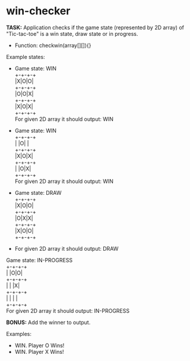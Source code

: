 # win-checker
**TASK:** Application checks if the game state (represented by 2D array) of "Tic-tac-toe" is a win state, draw state or in progress.  

* Function: checkwin(array[][]){}

Example states:

* Game state: WIN  
+-+-+-+  
|X|O|O|  
+-+-+-+  
|O|O|X|  
+-+-+-+  
|X|O|X|  
+-+-+-+  
For given 2D array it should output: WIN  


* Game state: WIN  
+-+-+-+  
| |O| |  
+-+-+-+  
|X|O|X|  
+-+-+-+  
| |O|X|  
+-+-+-+  
For given 2D array it should output: WIN  


* Game state: DRAW  
+-+-+-+  
|X|O|O|  
+-+-+-+  
|O|X|X|  
+-+-+-+  
|X|O|O|  
+-+-+-+  
* For given 2D array it should output: DRAW  

Game state: IN-PROGRESS  
+-+-+-+  
| |O|O|  
+-+-+-+  
| | |X|  
+-+-+-+  
| | | |  
+-+-+-+  
For given 2D array it should output: IN-PROGRESS  


**BONUS:** Add the winner to output.  

Examples:  

* WIN. Player O Wins!   
* WIN. Player X Wins!   
